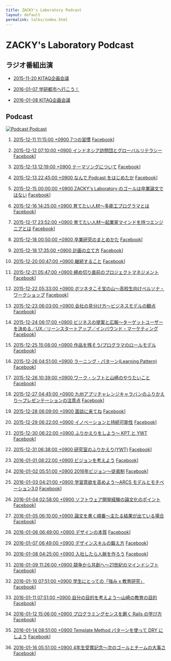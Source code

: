 ```yaml
---
title: ZACKY's Laboratory Podcast
layout: default
permalink: talks/index.html
---
```

# ZACKY's Laboratory Podcast

## ラジオ番組出演


* <a name="radio2015-11-20"></a>[2015-11-20 KITAQ企画会議](https://www.facebook.com/groups/1499000153763602/permalink/1499000600430224/)

* <a name="radio2016-01-07"></a>[2016-01-07 学研都市へ行こう！](http://hibiki882.jp/modules/program/index.php/gakken.html)

* <a name="radio2016-01-08"></a>[2016-01-08 KITAQ企画会議](https://www.facebook.com/groups/1499000153763602/permalink/1512359135761037/)


## Podcast 

[![Podcast](https://zacky1972.github.io/assets/images/ico-blog.png) Podcast](https://zacky1972.github.io/podcast.xml)


1. <a name="Podcast1"></a>[2015-12-11 11:15:00 +0900 7つの習慣](https://zacky1972.github.io/assets/talks/Podcast-0001-Seven-Habits.mp3) [Facebook](https://www.facebook.com/groups/1499000153763602/permalink/1499000873763530/)]

2. <a name="Podcast2"></a>[2015-12-12 07:10:00 +0900 インドネシア訪問団とグローバルリテラシー](https://zacky1972.github.io/assets/talks/Podcast-0002-Global.mp3) [Facebook](https://www.facebook.com/groups/1499000153763602/permalink/1499001383763479/)]

3. <a name="Podcast3"></a>[2015-12-13 12:19:00 +0900 テーマソングについて](https://zacky1972.github.io/assets/talks/Podcast-0003-Songs.mp3) [Facebook](https://www.facebook.com/groups/1499000153763602/permalink/1499036950426589/)]

4. <a name="Podcast4"></a>[2015-12-13 22:45:00 +0900 なんで Podcast をはじめたか](https://zacky1972.github.io/assets/talks/Podcast-0004-Why-I-begin-Podcast.mp3) [Facebook](https://www.facebook.com/groups/1499000153763602/permalink/1499218990408385/)]

5. <a name="Podcast5"></a>[2015-12-15 00:00:00 +0900 ZACKY's Laboratory のゴールは卒業論文ではない](https://zacky1972.github.io/assets/talks/Podcast-0005-Laboratory-Vision.mp3) [Facebook](https://www.facebook.com/groups/1499000153763602/permalink/1499662543697363/)]

6. <a name="Podcast6"></a>[2015-12-16 14:25:00 +0900 育てたい人材〜多能工プログラマとは](https://zacky1972.github.io/assets/talks/Podcast-0006-Programmer.mp3) [Facebook](https://www.facebook.com/groups/1499000153763602/permalink/1500341363629481/)]

7. <a name="Podcast7"></a>[2015-12-17 23:52:00 +0900 育てたい人材〜起業家マインドを持つエンジニアとは](https://zacky1972.github.io/assets/talks/Podcast-0007-Entrepreneur.mp3) [Facebook](https://www.facebook.com/groups/1499000153763602/permalink/1501154550214829/)]

8. <a name="Podcast8"></a>[2015-12-18 00:50:00 +0900 卒業研究のまとめかた](https://zacky1972.github.io/assets/talks/Podcast-0008-Research-Method.mp3) [Facebook](https://www.facebook.com/groups/1499000153763602/permalink/1501189646877986/)]

9. <a name="Podcast9"></a>[2015-12-18 17:35:00 +0900 計画の立て方](https://zacky1972.github.io/assets/talks/Podcast-0009-Planning.mp3) [Facebook](https://www.facebook.com/groups/1499000153763602/permalink/1501559233507694/)]

10. <a name="Podcast10"></a>[2015-12-20 00:47:00 +0900 継続すること](https://zacky1972.github.io/assets/talks/Podcast-0010-Continuation.mp3) [Facebook](https://www.facebook.com/groups/1499000153763602/permalink/1502226620107622/)]

11. <a name="Podcast11"></a>[2015-12-21 05:47:00 +0900 締め切り直前のプロジェクトマネジメント](https://zacky1972.github.io/assets/talks/Podcast-0011-Project-Management.mp3) [Facebook](https://www.facebook.com/groups/1499000153763602/permalink/1503264216670529/)]

12. <a name="Podcast12"></a>[2015-12-22 05:33:00 +0900 ボツネタこそ宝の山〜高校生向けペルソナ・ワークショップ](https://zacky1972.github.io/assets/talks/Podcast-0012-Marketing.mp3) [Facebook](https://www.facebook.com/groups/1499000153763602/permalink/1503925733271044/)]

13. <a name="Podcast13"></a>[2015-12-23 06:03:00 +0900 会社の見分け方〜ビジネスモデルの観点](https://zacky1972.github.io/assets/talks/Podcast-0013-Business-Model.mp3) [Facebook](https://www.facebook.com/groups/1499000153763602/permalink/1504391206557830/)]

14. <a name="Podcast14"></a>[2015-12-24 06:17:00 +0900 ビジネスの提案と広報〜ターゲットユーザーを決める／UX／リーンスタートアップ／インバウンド・マーケティング](https://zacky1972.github.io/assets/talks/Podcast-0014-Business-Proposal.mp3) [Facebook](https://www.facebook.com/groups/1499000153763602/permalink/1504862259844058/)]

15. <a name="Podcast15"></a>[2015-12-25 15:08:00 +0900 作品を残そう/プログラマのロールモデル](https://zacky1972.github.io/assets/talks/Podcast-0015-Role-Model.mp3) [Facebook](https://www.facebook.com/groups/1499000153763602/permalink/1505523266444624/)]

16. <a name="Podcast16"></a>[2015-12-26 04:51:00 +0900 ラーニング・パターン(Learning Pattern)](https://zacky1972.github.io/assets/talks/Podcast-0016-Learning-Pattern.mp3) [Facebook](https://www.facebook.com/groups/1499000153763602/permalink/1505810799749204/)]

17. <a name="Podcast17"></a>[2015-12-26 10:39:00 +0900 ワーク・シフトと山崎のやりたいこと](https://zacky1972.github.io/assets/talks/Podcast-0017-Work-Shift.mp3) [Facebook](https://www.facebook.com/groups/1499000153763602/permalink/1505940476402903/)]

18. <a name="Podcast18"></a>[2015-12-27 04:45:00 +0900 九州アプリチャレンジキャラバンのふりかえり〜プレゼンテーションの注意点](https://zacky1972.github.io/assets/talks/Podcast-0018-Presentation.mp3) [Facebook](https://www.facebook.com/groups/1499000153763602/permalink/1506328256364125/)]

19. <a name="Podcast19"></a>[2015-12-28 06:09:00 +0900 面談に来てね](https://zacky1972.github.io/assets/talks/Podcast-0019-Future-Course.mp3) [Facebook](https://www.facebook.com/groups/1499000153763602/permalink/1507061802957437/)]

20. <a name="Podcast20"></a>[2015-12-29 06:22:00 +0900 イノベーションと持続可能性](https://zacky1972.github.io/assets/talks/Podcast-0020-Innovation.mp3) [Facebook](https://www.facebook.com/groups/1499000153763602/permalink/1507557442907873/)]

21. <a name="Podcast21"></a>[2015-12-30 06:22:00 +0900 ふりかえりをしよう〜 KPT と YWT](https://zacky1972.github.io/assets/talks/Podcast-0021-Reflection-KPT-YWT.mp3) [Facebook](https://www.facebook.com/groups/1499000153763602/permalink/1508048856192065/)]

22. <a name="Podcast22"></a>[2015-12-31 06:38:00 +0900 研究室のふりかえり(YWT)](https://zacky1972.github.io/assets/talks/Podcast-0022-Laboratory-YWT.mp3) [Facebook](https://www.facebook.com/groups/1499000153763602/permalink/1508454476151503/)]

23. <a name="Podcast23"></a>[2016-01-01 08:22:00 +0900 ビジョンを考えよう](https://zacky1972.github.io/assets/talks/Podcast-0023-Vision.mp3) [Facebook](https://www.facebook.com/groups/1499000153763602/permalink/1508933596103591/)]

24. <a name="Podcast24"></a>[2016-01-02 05:51:00 +0900 2016年ビジョン〜徒弟制](https://zacky1972.github.io/assets/talks/Podcast-0024-Apprenticeship.mp3) [Facebook](https://www.facebook.com/groups/1499000153763602/permalink/1509371999393084/)]

25. <a name="Podcast25"></a>[2016-01-03 04:21:00 +0900 学習意欲を高めよう〜ARCS モデルとモチベーション3.0](https://zacky1972.github.io/assets/talks/Podcast-0025-Motivation.mp3) [Facebook](https://www.facebook.com/groups/1499000153763602/permalink/1509819809348303/)]

26. <a name="Podcast26"></a>[2016-01-04 02:58:00 +0900 ソフトウェア開発経験の論文化のポイント](https://zacky1972.github.io/assets/talks/Podcast-0026-Reflection-Research.mp3) [Facebook](https://www.facebook.com/groups/1499000153763602/permalink/1510275935969357/)]

27. <a name="Podcast27"></a>[2016-01-05 06:10:00 +0900 論文を書く順番〜主たる結果が出ている場合](https://zacky1972.github.io/assets/talks/Podcast-0027-Writing-Thesis.mp3) [Facebook](https://www.facebook.com/groups/1499000153763602/permalink/1510763979253886/)]

28. <a name="Podcast28"></a>[2016-01-06 06:49:00 +0900 デザインの本質](https://zacky1972.github.io/assets/talks/Podcast-0028-Designer.mp3) [Facebook](https://www.facebook.com/groups/1499000153763602/permalink/1511194575877493/)]

29. <a name="Podcast29"></a>[2016-01-07 06:49:00 +0900 デザインスキルの鍛え方](https://zacky1972.github.io/assets/talks/Podcast-0029-Design-Skill.mp3) [Facebook](https://www.facebook.com/groups/1499000153763602/permalink/1511598199170464/)]

30. <a name="Podcast30"></a>[2016-01-08 04:25:00 +0900 入社したら人脈を作ろう](https://zacky1972.github.io/assets/talks/Podcast-0030-Partnership.mp3) [Facebook](https://www.facebook.com/groups/1499000153763602/permalink/1511964799133804/)]

31. <a name="Podcast31"></a>[2016-01-09 11:26:00 +0900 競争から共創へ〜21世紀のマインドシフト](https://zacky1972.github.io/assets/talks/Podcast-0031-Give-and-Share.mp3) [Facebook](https://www.facebook.com/groups/1499000153763602/permalink/1512546909075593/)]

32. <a name="Podcast32"></a>[2016-01-10 07:51:00 +0900 学生にとっての「強み x 教育研究」](https://zacky1972.github.io/assets/talks/Podcast-0032-Streangths-Research.mp3) [Facebook](https://www.facebook.com/groups/1499000153763602/permalink/1512968879033396/)]

33. <a name="Podcast33"></a>[2016-01-11 07:51:00 +0900 自分の目的を考えよう〜山崎の教育の目的](https://zacky1972.github.io/assets/talks/Podcast-0033-Purpose.mp3) [Facebook](https://www.facebook.com/groups/1499000153763602/permalink/1513474832316134/)]

34. <a name="Podcast34"></a>[2016-01-12 15:06:00 +0900 プログラミングセンスを磨く Rails の学び方](https://zacky1972.github.io/assets/talks/Podcast-0034-Software-Architecture.mp3) [Facebook](https://www.facebook.com/groups/1499000153763602/permalink/1514053755591575/)]

35. <a name="Podcast35"></a>[2016-01-14 08:51:00 +0900 Template Method パターンを使って DRY にしよう](https://zacky1972.github.io/assets/talks/Podcast-0035-DRY.mp3) [Facebook](https://www.facebook.com/groups/1499000153763602/permalink/1514823062181311/)]

36. <a name="Podcast36"></a>[2016-01-16 05:51:00 +0900 4年生受賞記念〜次のゴールとチームの大事さ](https://zacky1972.github.io/assets/talks/Podcast-0036-Congratulations.mp3) [Facebook](https://www.facebook.com/groups/1499000153763602/permalink/1515627298767554/)]



